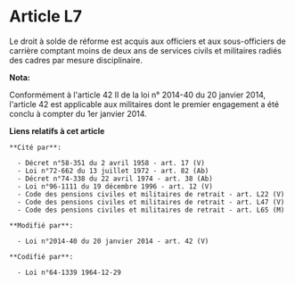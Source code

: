 # Article L7

Le droit à solde de réforme est acquis aux officiers et aux sous-officiers de carrière comptant moins de deux ans de services
civils et militaires radiés des cadres par mesure disciplinaire.

**Nota:**

Conformément à l'article 42 II de la loi n° 2014-40 du 20 janvier 2014,  l'article 42 est applicable aux militaires dont le
premier engagement a  été conclu à compter du 1er janvier 2014.

**Liens relatifs à cet article**

	**Cité par**:

	  - Décret n°58-351 du 2 avril 1958 - art. 17 (V)
	  - Loi n°72-662 du 13 juillet 1972 - art. 82 (Ab)
	  - Décret n°74-338 du 22 avril 1974 - art. 38 (Ab)
	  - Loi n°96-1111 du 19 décembre 1996 - art. 12 (V)
	  - Code des pensions civiles et militaires de retrait - art. L22 (V)
	  - Code des pensions civiles et militaires de retrait - art. L47 (V)
	  - Code des pensions civiles et militaires de retrait - art. L65 (M)

	**Modifié par**:

	  - Loi n°2014-40 du 20 janvier 2014 - art. 42 (V)

	**Codifié par**:

	  - Loi n°64-1339 1964-12-29
